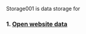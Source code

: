 Storage001 is data storage for

### 1. [Open website data](https://github.com/datanee/opendata/wiki/Website-data%3A-Content-and-User-reading-profile)
